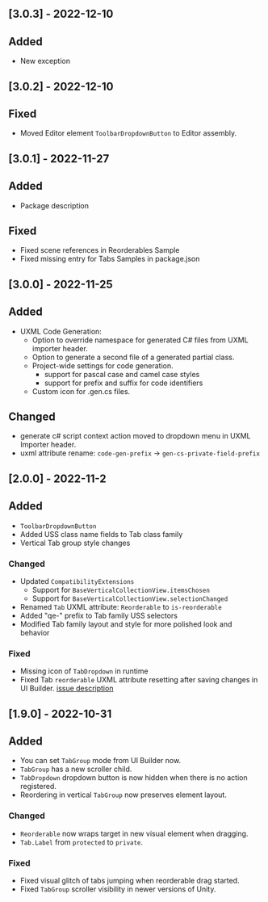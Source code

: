 ## [3.0.3] - 2022-12-10
## Added
- New exception

## [3.0.2] - 2022-12-10
## Fixed
- Moved Editor element `ToolbarDropdownButton` to Editor assembly.

## [3.0.1] - 2022-11-27
## Added
- Package description

## Fixed
- Fixed scene references in Reorderables Sample
- Fixed missing entry for Tabs Samples in package.json

## [3.0.0] - 2022-11-25

## Added
- UXML Code Generation:
  - Option to override namespace for generated C# files from UXML importer header.
  - Option to generate a second file of a generated partial class.
  - Project-wide settings for code generation.
    - support for pascal case and camel case styles
    - support for prefix and suffix for code identifiers
  - Custom icon for .gen.cs files.

## Changed
- generate c# script context action moved to dropdown menu in UXML Importer header.
- uxml attribute rename: `code-gen-prefix` -> `gen-cs-private-field-prefix`

## [2.0.0] - 2022-11-2

## Added
- `ToolbarDropdownButton`
- Added USS class name fields to Tab class family
- Vertical Tab group style changes

### Changed
- Updated `CompatibilityExtensions`
  - Support for `BaseVerticalCollectionView.itemsChosen`
  - Support for `BaseVerticalCollectionView.selectionChanged`
- Renamed `Tab` UXML attribute: `Reorderable` to `is-reorderable`
- Added "qe-" prefix to Tab family USS selectors
- Modified Tab family layout and style for more polished look and behavior

### Fixed
- Missing icon of `TabDropdown` in runtime
- Fixed Tab `reorderable` UXML attribute resetting after saving changes in UI Builder. [issue description](https://forum.unity.com/threads/uxmltraits-and-custom-attributes-resetting-in-inspector.966215/#post-6311601)

## [1.9.0] - 2022-10-31

## Added
- You can set `TabGroup` mode from UI Builder now.
- `TabGroup` has a new scroller child.
- `TabDropdown` dropdown button is now hidden when there is no action registered.
- Reordering in vertical `TabGroup` now preserves element layout.

### Changed
- `Reorderable` now wraps target in new visual element when dragging.
- `Tab.Label` from `protected` to `private`.

### Fixed
- Fixed visual glitch of tabs jumping when reorderable drag started.
- Fixed `TabGroup` scroller visibility in newer versions of Unity.